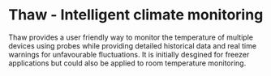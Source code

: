 Thaw - Intelligent climate monitoring 
======================================

Thaw provides a user friendly way to monitor the temperature of multiple devices using probes while providing detailed historical data and real time warnings for unfavourable fluctuations. It is initially desgined for freezer applications but could also be applied to room temperature monitoring.
